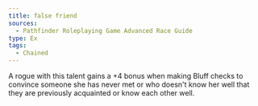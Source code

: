 ```yaml
---
title: false friend
sources:
  - Pathfinder Roleplaying Game Advanced Race Guide
type: Ex
tags:
  - Chained
---
```


A rogue with this talent gains a +4 bonus when making Bluff checks to convince someone she has never met or who doesn't know her well that they are previously acquainted or know each other well.
